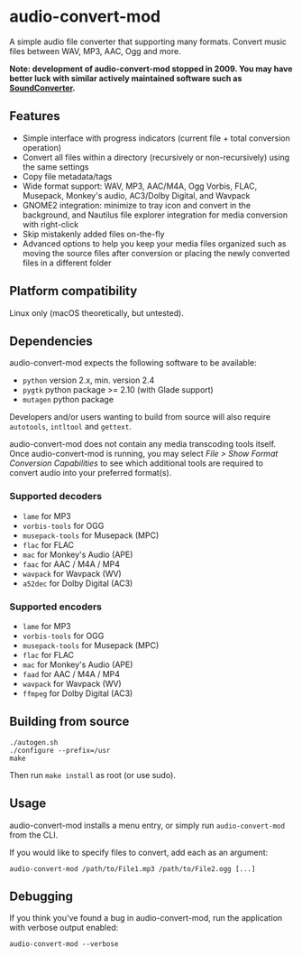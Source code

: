 audio-convert-mod
======
A simple audio file converter that supporting many formats. Convert music files
between WAV, MP3, AAC, Ogg and more.

**Note: development of audio-convert-mod stopped in 2009. You may have better
luck with similar actively maintained software such as [SoundConverter](http://soundconverter.org/).**

## Features
* Simple interface with progress indicators (current file + total conversion
  operation)
* Convert all files within a directory (recursively or non-recursively) using
  the same settings
* Copy file metadata/tags
* Wide format support: WAV, MP3, AAC/M4A, Ogg Vorbis, FLAC, Musepack, Monkey's
  audio, AC3/Dolby Digital, and Wavpack
* GNOME2 integration: minimize to tray icon and convert in the background, and
  Nautilus file explorer integration for media conversion with right-click
* Skip mistakenly added files on-the-fly
* Advanced options to help you keep your media files organized such as moving
  the source files after conversion or placing the newly converted files in a
  different folder

## Platform compatibility
Linux only (macOS theoretically, but untested).

## Dependencies
audio-convert-mod expects the following software to be available:
* `python` version 2.x, min. version 2.4
* `pygtk` python package >= 2.10 (with Glade support)
* `mutagen` python package

Developers and/or users wanting to build from source will also require `autotools`, `intltool` and `gettext`.


audio-convert-mod does not contain any media transcoding tools itself. Once
audio-convert-mod is running, you may select *File > Show Format Conversion
Capabilities* to see which additional tools are required to convert audio into
your preferred format(s). 

### Supported decoders
* `lame` for MP3
* `vorbis-tools` for OGG
* `musepack-tools` for Musepack (MPC)
* `flac` for FLAC
* `mac` for Monkey's Audio (APE)
* `faac` for AAC / M4A / MP4
* `wavpack` for Wavpack (WV)
* `a52dec` for Dolby Digital (AC3)

### Supported encoders
* `lame` for MP3
* `vorbis-tools` for OGG
* `musepack-tools` for Musepack (MPC)
* `flac` for FLAC
* `mac` for Monkey's Audio (APE)
* `faad` for AAC / M4A / MP4
* `wavpack` for Wavpack (WV)
* `ffmpeg` for Dolby Digital (AC3)

## Building from source
```
./autogen.sh
./configure --prefix=/usr
make
```
Then run `make install` as root (or use sudo).

## Usage
audio-convert-mod installs a menu entry, or simply run `audio-convert-mod` from
the CLI.

If you would like to specify files to convert, add each as an argument:
```
audio-convert-mod /path/to/File1.mp3 /path/to/File2.ogg [...]
```

## Debugging
If you think you've found a bug in audio-convert-mod, run the application with
verbose output enabled:
```
audio-convert-mod --verbose
```
